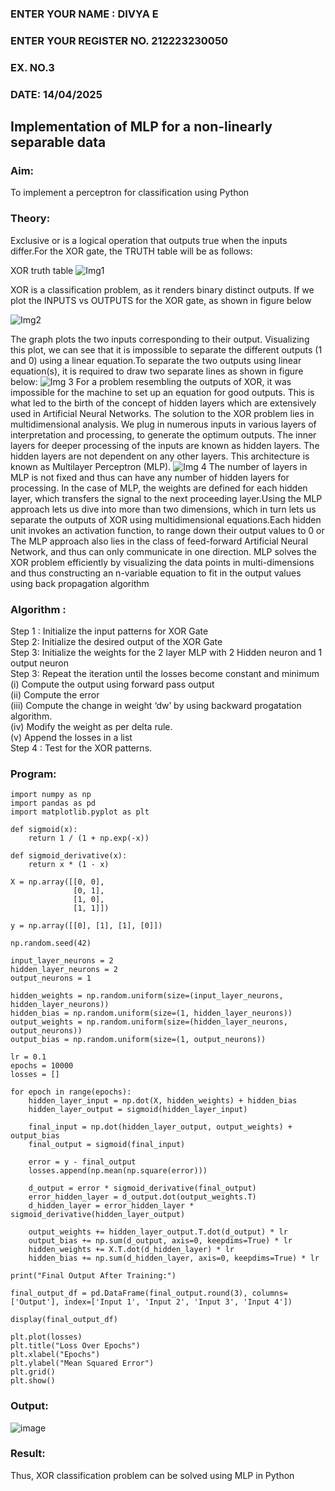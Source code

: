 <H3>ENTER YOUR NAME : DIVYA E<H3>
<H3>ENTER YOUR REGISTER NO. 212223230050</H3>
<H3>EX. NO.3</H3>
<H3>DATE: 14/04/2025</H3>
<H2 aligh = center> Implementation of MLP for a non-linearly separable data</H2>
<h3>Aim:</h3>
To implement a perceptron for classification using Python
<H3>Theory:</H3>
Exclusive or is a logical operation that outputs true when the inputs differ.For the XOR gate, the TRUTH table will be as follows:

XOR truth table
![Img1](https://user-images.githubusercontent.com/112920679/195774720-35c2ed9d-d484-4485-b608-d809931a28f5.gif)

XOR is a classification problem, as it renders binary distinct outputs. If we plot the INPUTS vs OUTPUTS for the XOR gate, as shown in figure below

![Img2](https://user-images.githubusercontent.com/112920679/195774898-b0c5886b-3d58-4377-b52f-73148a3fe54d.gif)

The graph plots the two inputs corresponding to their output. Visualizing this plot, we can see that it is impossible to separate the different outputs (1 and 0) using a linear equation.To separate the two outputs using linear equation(s), it is required to draw two separate lines as shown in figure below:
![Img 3](https://user-images.githubusercontent.com/112920679/195775012-74683270-561b-4a3a-ac62-cf5ddfcf49ca.gif)
For a problem resembling the outputs of XOR, it was impossible for the machine to set up an equation for good outputs. This is what led to the birth of the concept of hidden layers which are extensively used in Artificial Neural Networks. The solution to the XOR problem lies in multidimensional analysis. We plug in numerous inputs in various layers of interpretation and processing, to generate the optimum outputs.
The inner layers for deeper processing of the inputs are known as hidden layers. The hidden layers are not dependent on any other layers. This architecture is known as Multilayer Perceptron (MLP).
![Img 4](https://user-images.githubusercontent.com/112920679/195775183-1f64fe3d-a60e-4998-b4f5-abce9534689d.gif)
The number of layers in MLP is not fixed and thus can have any number of hidden layers for processing. In the case of MLP, the weights are defined for each hidden layer, which transfers the signal to the next proceeding layer.Using the MLP approach lets us dive into more than two dimensions, which in turn lets us separate the outputs of XOR using multidimensional equations.Each hidden unit invokes an activation function, to range down their output values to 0 or The MLP approach also lies in the class of feed-forward Artificial Neural Network, and thus can only communicate in one direction. MLP solves the XOR problem efficiently by visualizing the data points in multi-dimensions and thus constructing an n-variable equation to fit in the output values using back propagation algorithm

<h3>Algorithm :</H3>

Step 1 : Initialize the input patterns for XOR Gate<BR>
Step 2: Initialize the desired output of the XOR Gate<BR>
Step 3: Initialize the weights for the 2 layer MLP with 2 Hidden neuron  and 1 output neuron<BR>
Step 3: Repeat the  iteration  until the losses become constant and  minimum<BR>
    (i)  Compute the output using forward pass output<BR>
    (ii) Compute the error<BR>
	(iii) Compute the change in weight ‘dw’ by using backward progatation algorithm. <BR>
    (iv) Modify the weight as per delta rule.<BR>
    (v)  Append the losses in a list <BR>
Step 4 : Test for the XOR patterns.

<H3>Program:</H3>

```
import numpy as np
import pandas as pd  
import matplotlib.pyplot as plt

def sigmoid(x):
    return 1 / (1 + np.exp(-x))

def sigmoid_derivative(x):
    return x * (1 - x)

X = np.array([[0, 0],
              [0, 1],
              [1, 0],
              [1, 1]])

y = np.array([[0], [1], [1], [0]])

np.random.seed(42)

input_layer_neurons = 2
hidden_layer_neurons = 2
output_neurons = 1

hidden_weights = np.random.uniform(size=(input_layer_neurons, hidden_layer_neurons))
hidden_bias = np.random.uniform(size=(1, hidden_layer_neurons))
output_weights = np.random.uniform(size=(hidden_layer_neurons, output_neurons))
output_bias = np.random.uniform(size=(1, output_neurons))

lr = 0.1
epochs = 10000
losses = []

for epoch in range(epochs):
    hidden_layer_input = np.dot(X, hidden_weights) + hidden_bias
    hidden_layer_output = sigmoid(hidden_layer_input)

    final_input = np.dot(hidden_layer_output, output_weights) + output_bias
    final_output = sigmoid(final_input)

    error = y - final_output
    losses.append(np.mean(np.square(error)))

    d_output = error * sigmoid_derivative(final_output)
    error_hidden_layer = d_output.dot(output_weights.T)
    d_hidden_layer = error_hidden_layer * sigmoid_derivative(hidden_layer_output)

    output_weights += hidden_layer_output.T.dot(d_output) * lr
    output_bias += np.sum(d_output, axis=0, keepdims=True) * lr
    hidden_weights += X.T.dot(d_hidden_layer) * lr
    hidden_bias += np.sum(d_hidden_layer, axis=0, keepdims=True) * lr

print("Final Output After Training:")

final_output_df = pd.DataFrame(final_output.round(3), columns=['Output'], index=['Input 1', 'Input 2', 'Input 3', 'Input 4'])

display(final_output_df)

plt.plot(losses)
plt.title("Loss Over Epochs")
plt.xlabel("Epochs")
plt.ylabel("Mean Squared Error")
plt.grid()
plt.show()
```
<H3>Output:</H3>

![image](https://github.com/user-attachments/assets/0fa25e23-1bd6-47da-a3ae-1da33c0088bb)

<H3> Result:</H3>
Thus, XOR classification problem can be solved using MLP in Python 
